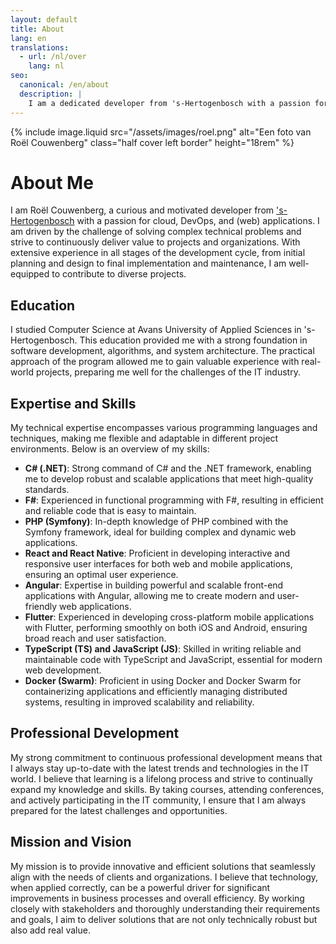 ```yaml
---
layout: default
title: About
lang: en
translations:
  - url: /nl/over
    lang: nl
seo:
  canonical: /en/about
  description: |
    I am a dedicated developer from 's-Hertogenbosch with a passion for cloud, DevOps, and web applications. My journey includes extensive experience in the full development cycle, from planning and design to implementation and maintenance. With a strong foundation in Computer Science from Avans University, I specialize in technologies like C#, F#, PHP (Symfony), React, Angular, Flutter, TypeScript, JavaScript, and Docker. Committed to continuous learning, I aim to deliver innovative solutions that meet client needs and enhance business efficiency.
---
```


{% include image.liquid src="/assets/images/roel.png" alt="Een foto van Roël Couwenberg" class="half cover left border" height="18rem" %}

# About Me

I am Roël Couwenberg, a curious and motivated developer from ['s-Hertogenbosch](geo:51.6978,5.3037?q='s-Hertogenbosch) with a passion for cloud, DevOps, and (web) applications. I am driven by the challenge of solving complex technical problems and strive to continuously deliver value to projects and organizations. With extensive experience in all stages of the development cycle, from initial planning and design to final implementation and maintenance, I am well-equipped to contribute to diverse projects.

## Education

I studied Computer Science at Avans University of Applied Sciences in 's-Hertogenbosch. This education provided me with a strong foundation in software development, algorithms, and system architecture. The practical approach of the program allowed me to gain valuable experience with real-world projects, preparing me well for the challenges of the IT industry.

## Expertise and Skills

My technical expertise encompasses various programming languages and techniques, making me flexible and adaptable in different project environments. Below is an overview of my skills:

- **C# (.NET)**: Strong command of C# and the .NET framework, enabling me to develop robust and scalable applications that meet high-quality standards.
- **F#**: Experienced in functional programming with F#, resulting in efficient and reliable code that is easy to maintain.
- **PHP (Symfony)**: In-depth knowledge of PHP combined with the Symfony framework, ideal for building complex and dynamic web applications.
- **React and React Native**: Proficient in developing interactive and responsive user interfaces for both web and mobile applications, ensuring an optimal user experience.
- **Angular**: Expertise in building powerful and scalable front-end applications with Angular, allowing me to create modern and user-friendly web applications.
- **Flutter**: Experienced in developing cross-platform mobile applications with Flutter, performing smoothly on both iOS and Android, ensuring broad reach and user satisfaction.
- **TypeScript (TS) and JavaScript (JS)**: Skilled in writing reliable and maintainable code with TypeScript and JavaScript, essential for modern web development.
- **Docker (Swarm)**: Proficient in using Docker and Docker Swarm for containerizing applications and efficiently managing distributed systems, resulting in improved scalability and reliability.

## Professional Development

My strong commitment to continuous professional development means that I always stay up-to-date with the latest trends and technologies in the IT world. I believe that learning is a lifelong process and strive to continually expand my knowledge and skills. By taking courses, attending conferences, and actively participating in the IT community, I ensure that I am always prepared for the latest challenges and opportunities.

## Mission and Vision

My mission is to provide innovative and efficient solutions that seamlessly align with the needs of clients and organizations. I believe that technology, when applied correctly, can be a powerful driver for significant improvements in business processes and overall efficiency. By working closely with stakeholders and thoroughly understanding their requirements and goals, I aim to deliver solutions that are not only technically robust but also add real value.

